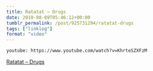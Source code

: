 ```yaml
---
title: Ratatat – Drugs
date: 2010-08-09T05:46:12+00:00
tumblr_permalink: /post/925731294/ratatat-drugs
tags: ["linklog"]
format: "video"
---
```


`youtube: https://www.youtube.com/watch?v=KhrteSZXFzM`

[Ratatat &#8211; Drugs][1]

[1]: https://www.youtube.com/watch?v=KhrteSZXFzM
